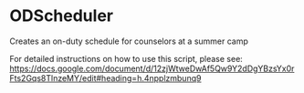 # ODScheduler
Creates an on-duty schedule for counselors at a summer camp

For detailed instructions on how to use this script, please see: https://docs.google.com/document/d/12zjWtweDwAf5Qw9Y2dDgYBzsYx0rFts2Gqs8TlnzeMY/edit#heading=h.4npplzmbunq9
